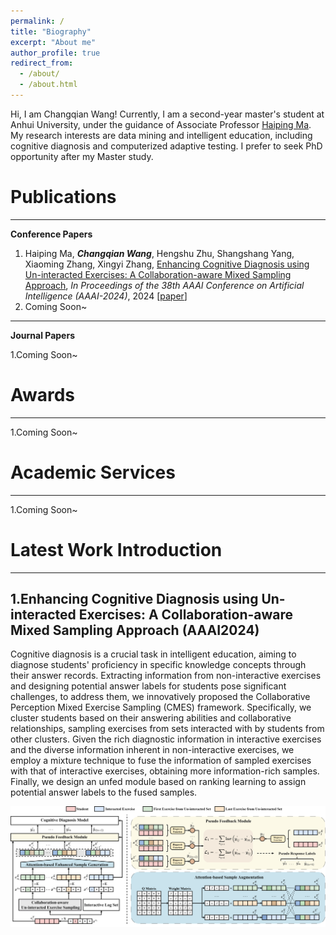 ```yaml
---
permalink: /
title: "Biography"
excerpt: "About me"
author_profile: true
redirect_from: 
  - /about/
  - /about.html
---
```

Hi, I am Changqian Wang! Currently, I am a second-year master's student at Anhui University, under the guidance of Associate Professor [Haiping Ma](https://wky.ahu.edu.cn/2023/0926/c13481a316092/page.htm). My research interests are data mining and intelligent education, including cognitive diagnosis and computerized adaptive testing. I prefer to seek PhD opportunity after my Master study.

Publications
=======
---
**Conference Papers**

1. Haiping Ma, ***Changqian Wang***, Hengshu Zhu, Shangshang Yang, Xiaoming Zhang, Xingyi Zhang, <u>Enhancing Cognitive Diagnosis using Un-interacted Exercises: A Collaboration-aware Mixed Sampling Approach</u>, *In Proceedings of the 38th AAAI Conference on Artificial Intelligence (AAAI-2024)*, 2024 [[paper](https://arxiv.org/abs/2312.10110)]
1. Coming Soon~ 
---

**Journal Papers**

1.Coming Soon~

Awards
=======
---
1.Coming Soon~

Academic Services
=======
---
1.Coming Soon~

Latest Work Introduction
=======
---

**1.Enhancing Cognitive Diagnosis using Un-interacted Exercises: A Collaboration-aware Mixed Sampling Approach (AAAI2024)**
------

Cognitive diagnosis is a crucial task in intelligent education, aiming to diagnose students' proficiency in specific knowledge concepts through their answer records. Extracting information from non-interactive exercises and designing potential answer labels for students pose significant challenges, to address them, we innovatively proposed the Collaborative Perception Mixed Exercise Sampling (CMES) framework. Specifically, we cluster students based on their answering abilities and collaborative relationships, sampling exercises from sets interacted with by students from other clusters. Given the rich diagnostic information in interactive exercises and the diverse information inherent in non-interactive exercises, we employ a mixture technique to fuse the information of sampled exercises with that of interactive exercises, obtaining more information-rich samples. Finally, we design an unfed module based on ranking learning to assign potential answer labels to the fused samples.

![CMES](/models/cmes.png)


